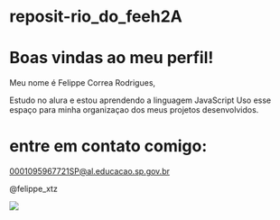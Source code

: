 # reposit-rio_do_feeh2A

#  Boas vindas ao meu perfil!

Meu nome é Felippe Correa Rodrigues,

Estudo no alura e estou aprendendo a linguagem JavaScript
Uso esse espaço para minha organizaçao dos meus projetos desenvolvidos.

#  entre em contato comigo:

0001095967721SP@al.educacao.sp.gov.br

@felippe_xtz

![](https://i.giphy.com/media/v1.Y2lkPTc5MGI3NjExbW84Z2VxOXJlM3Z3dG9ibDd0OTRhbWpkamFmb3l6aDc1aXdubmFoaiZlcD12MV9pbnRlcm5hbF9naWZfYnlfaWQmY3Q9Zw/oF5oUYTOhvFnO/giphy.gif)
